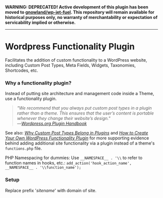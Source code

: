 <strong>WARNING: DEPRECATED! Active development of this plugin has been moved to [gnowland/wp-jet-fuel](https://github.com/gnowland/wp-jet-fuel). This repository will remain available for historical purposes only, no warranty of merchantability or expectation of servicability implied or otherwise.</strong>

<hr>

# Wordpress Functionality Plugin

Facilitates the addition of custom functionality to a WordPress website, including Custom Post Types, Meta Fields, Widgets, Taxonomies, Shortcodes, etc.

### Why a functionality plugin?
Instead of putting site architecture and management code inside a Theme, use a functionality plugin.
> _"We recommend that you always put custom post types in a plugin rather than a theme. This ensures that the user’s content is portable whenever they change their website’s design."_<br>
&mdash;_[Wordpress.org Plugin Handbook](https://developer.wordpress.org/plugins/custom-post-types-and-taxonomies/registering-custom-post-types/)_

See also: _[Why Custom Post Types Belong in Plugins](http://justintadlock.com/archives/2013/09/14/why-custom-post-types-belong-in-plugins)_ and _[How to Create Your Own WordPress Functionality Plugin](http://wpcandy.com/teaches/how-to-create-a-functionality-plugin)_ for more supporting evidence behind adding additional site functionality via a plugin instead of a theme's `functions.php` file.

PHP Namespacing for dummies: Use `__NAMESPACE__ . '\\` to refer to function names in hooks, etc.:
`add_action('hook_action_name', __NAMESPACE__ . '\\function_name');`

### Setup
Replace prefix '_sitename_' with domain of site.
